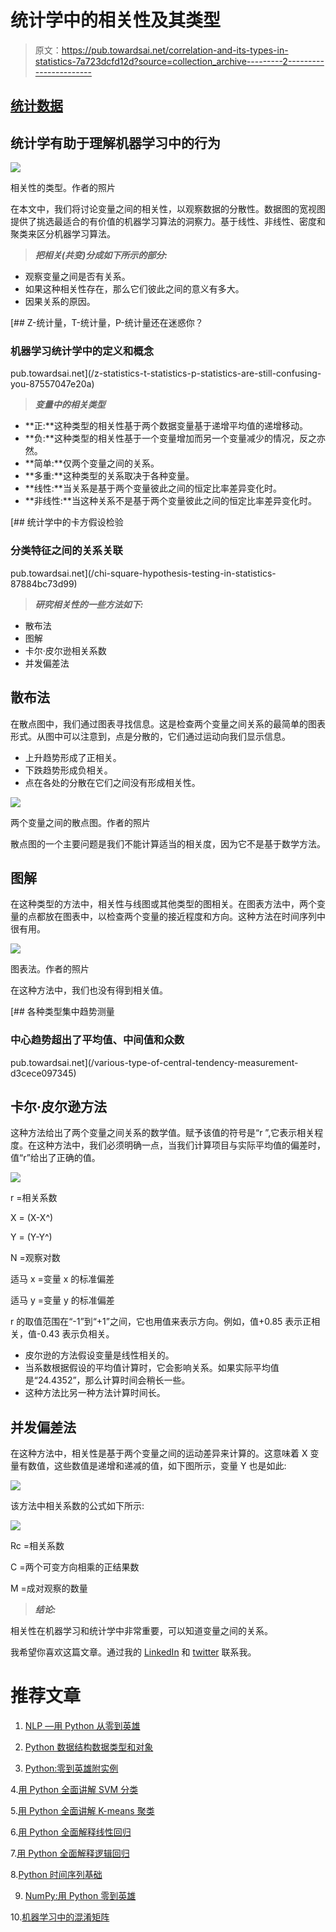 # 统计学中的相关性及其类型

> 原文：<https://pub.towardsai.net/correlation-and-its-types-in-statistics-7a723dcfd12d?source=collection_archive---------2----------------------->

## [统计数据](https://towardsai.net/p/category/statistics)

## 统计学有助于理解机器学习中的行为

![](img/7112f21716751c1074c48d7e2d557281.png)

相关性的类型。作者的照片

在本文中，我们将讨论变量之间的相关性，以观察数据的分散性。数据图的宽视图提供了挑选最适合的有价值的机器学习算法的洞察力。基于线性、非线性、密度和聚类来区分机器学习算法。

> ***把相关(共变)分成如下所示的部分:***

*   观察变量之间是否有关系。
*   如果这种相关性存在，那么它们彼此之间的意义有多大。
*   因果关系的原因。

[](/z-statistics-t-statistics-p-statistics-are-still-confusing-you-87557047e20a) [## Z-统计量，T-统计量，P-统计量还在迷惑你？

### 机器学习统计学中的定义和概念

pub.towardsai.net](/z-statistics-t-statistics-p-statistics-are-still-confusing-you-87557047e20a) 

> ***变量中的相关类型***

*   **正:**这种类型的相关性基于两个数据变量基于递增平均值的递增移动。
*   **负:**这种类型的相关性基于一个变量增加而另一个变量减少的情况，反之亦然。
*   **简单:**仅两个变量之间的关系。
*   **多重:**这种类型的关系取决于各种变量。
*   **线性:**当关系是基于两个变量彼此之间的恒定比率差异变化时。
*   **非线性:**当这种关系不是基于两个变量彼此之间的恒定比率差异变化时。

[](/chi-square-hypothesis-testing-in-statistics-87884bc73d99) [## 统计学中的卡方假设检验

### 分类特征之间的关系关联

pub.towardsai.net](/chi-square-hypothesis-testing-in-statistics-87884bc73d99) 

> ***研究相关性的一些方法如下:***

*   散布法
*   图解
*   卡尔·皮尔逊相关系数
*   并发偏差法

## 散布法

在散点图中，我们通过图表寻找信息。这是检查两个变量之间关系的最简单的图表形式。从图中可以注意到，点是分散的，它们通过运动向我们显示信息。

*   上升趋势形成了正相关。
*   下跌趋势形成负相关。
*   点在各处的分散在它们之间没有形成相关性。

![](img/f6eabfb02e9080b9ff312364ab0f64df.png)

两个变量之间的散点图。作者的照片

散点图的一个主要问题是我们不能计算适当的相关度，因为它不是基于数学方法。

## 图解

在这种类型的方法中，相关性与线图或其他类型的图相关。在图表方法中，两个变量的点都放在图表中，以检查两个变量的接近程度和方向。这种方法在时间序列中很有用。

![](img/7af559b82433e8e2411e21128b360a65.png)

图表法。作者的照片

在这种方法中，我们也没有得到相关值。

[](/various-type-of-central-tendency-measurement-d3cece097345) [## 各种类型集中趋势测量

### 中心趋势超出了平均值、中间值和众数

pub.towardsai.net](/various-type-of-central-tendency-measurement-d3cece097345) 

## 卡尔·皮尔逊方法

这种方法给出了两个变量之间关系的数学值。赋予该值的符号是“r ”,它表示相关程度。在这种方法中，我们必须明确一点，当我们计算项目与实际平均值的偏差时，值“r”给出了正确的值。

![](img/3d80b7fbca7b15f4049e7897907e1007.png)

r =相关系数

X = (X-X^)

Y = (Y-Y^)

N =观察对数

适马 x =变量 x 的标准偏差

适马 y =变量 y 的标准偏差

r 的取值范围在“-1”到“+1”之间，它也用值来表示方向。例如，值+0.85 表示正相关，值-0.43 表示负相关。

*   皮尔逊的方法假设变量是线性相关的。
*   当系数根据假设的平均值计算时，它会影响关系。如果实际平均值是“24.4352”，那么计算时间会稍长一些。
*   这种方法比另一种方法计算时间长。

## 并发偏差法

在这种方法中，相关性是基于两个变量之间的运动差异来计算的。这意味着 X 变量有数值，这些数值是递增和递减的值，如下图所示，变量 Y 也是如此:

![](img/e5ea7b879325a322135959a1afe8c417.png)

该方法中相关系数的公式如下所示:

![](img/8da0250b823c474d8216bb0031f59db1.png)

Rc =相关系数

C =两个可变方向相乘的正结果数

M =成对观察的数量

> ***结论:***

相关性在机器学习和统计学中非常重要，可以知道变量之间的关系。

我希望你喜欢这篇文章。通过我的 [LinkedIn](https://www.linkedin.com/in/data-scientist-95040a1ab/) 和 [twitter](https://twitter.com/amitprius) 联系我。

# 推荐文章

1.  [NLP —用 Python 从零到英雄](https://medium.com/towards-artificial-intelligence/nlp-zero-to-hero-with-python-2df6fcebff6e?sk=2231d868766e96b13d1e9d7db6064df1)

2. [Python 数据结构数据类型和对象](https://medium.com/towards-artificial-intelligence/python-data-structures-data-types-and-objects-244d0a86c3cf?sk=42f4b462499f3fc3a160b21e2c94dba6)

3. [Python:零到英雄附实例](https://medium.com/towards-artificial-intelligence/python-zero-to-hero-with-examples-c7a5dedb968b?source=friends_link&sk=186aff630c2241aca16522241333e3e0)

4.[用 Python 全面讲解 SVM 分类](https://medium.com/towards-artificial-intelligence/fully-explained-svm-classification-with-python-eda124997bcd?source=friends_link&sk=da300d557992d67808746ee706269b2f)

5.[用 Python 全面讲解 K-means 聚类](https://medium.com/towards-artificial-intelligence/fully-explained-k-means-clustering-with-python-e7caa573176a?source=friends_link&sk=9c5c613ceb10f2d203712634f3b6fb28)

6.[用 Python 全面解释线性回归](https://medium.com/towards-artificial-intelligence/fully-explained-linear-regression-with-python-fe2b313f32f3?source=friends_link&sk=53c91a2a51347ec2d93f8222c0e06402)

7.[用 Python 全面解释逻辑回归](https://medium.com/towards-artificial-intelligence/fully-explained-logistic-regression-with-python-f4a16413ddcd?source=friends_link&sk=528181f15a44e48ea38fdd9579241a78)

8.[Python 时间序列基础](https://medium.com/towards-artificial-intelligence/basic-of-time-series-with-python-a2f7cb451a76?source=friends_link&sk=09d77be2d6b8779973e41ab54ebcf6c5)

9. [NumPy:用 Python 零到英雄](https://medium.com/towards-artificial-intelligence/numpy-zero-to-hero-with-python-d135f57d6082?source=friends_link&sk=45c0921423cdcca2f5772f5a5c1568f1)

10.[机器学习中的混淆矩阵](https://medium.com/analytics-vidhya/confusion-matrix-in-machine-learning-91b6e2b3f9af?source=friends_link&sk=11c6531da0bab7b504d518d02746d4cc)